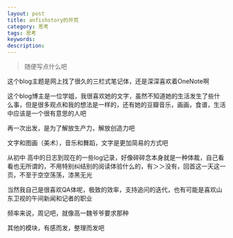 ```yaml
---
layout: post
title: anfishstory的开荒
category: 思考
tags: 思考
keywords: 
description: 
---
```


>随便写点什么吧

这个blog主题是网上找了很久的三栏式笔记体，还是深深喜欢着OneNote啊

这个blog博主是一位学姐，我很喜欢她的文字，虽然不知道她的生活发生了些什么事，但是很多观点和我的想法是一样的，还有她的豆瓣音乐，画画，食谱，生活中应该是一个很有意思的人吧

再一次出发，是为了解放生产力，解放创造力吧

文字和图画（美术），音乐和舞蹈，文字是更加简易的方式吧

从初中 高中的日志到现在的一些log记录，好像碎碎念本身就是一种体裁，自己看看也无所谓的，不用特别纠结别的阅读体验什么的，有＞＞没有，回首这一天这一页，不至于空空荡荡，漆黑无光

当然我自己是很喜欢QA体呢，极致的效率，支持追问的迭代，也有可能是喜欢山东卫视的午间新闻和记者的职业

频率来说，周记吧，就像高一魏爷爷要求那种

其他的模块，有感而发，整理而发吧

